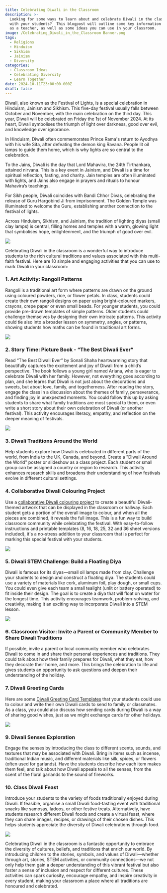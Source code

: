 ```yaml
---
title: Celebrating Diwali in the Classroom
description: >-
  Looking for some ways to learn about and celebrate Diwali in the classroom
  with your students?  This blogpost will outline some key information for you
  as a teacher, as well as some ideas you can use in your classroom.
image: /Celebrating_Diwali_in_the_Classroom Banner.png
tags:
  - Religions
  - Hinduism
  - Sikhism
  - Jainism
  - Diversity
categories:
  - Classroom Ideas
  - Celebrating Diversity
  - Learn Together
date: 2024-10-11T23:00:00.000Z
draft: false
---
```


Diwali, also known as the Festival of Lights, is a special celebration in Hinduism, Jainism and Sikhism. This five-day festival usually falls between October and November, with the main celebration on the third day. This year, Diwali will be celebrated on Friday the 1st of November 2024. At its heart, Diwali symbolises the triumph of light over darkness, good over evil, and knowledge over ignorance.

In Hinduism, Diwali often commemorates Prince Rama's return to Ayodhya with his wife Sita, after defeating the demon king Ravana. People lit oil lamps to guide them home, which is why lights are so central to the celebration.

To the Jains, Diwali is the day that Lord Mahavira, the 24th Tirthankara, attained nirvana. This is a key event in Jainism, and Diwali is a time for spiritual reflection, fasting, and charity. Jain temples are often illuminated with lights, and Jains also engage in prayers and rituals to honour Mahavira’s teachings.

For Sikh people, Diwali coincides with Bandi Chhor Divas, celebrating the release of Guru Hargobind Ji from imprisonment. The Golden Temple was illuminated to welcome the Guru, establishing another connection to the festival of lights.

Across Hinduism, Sikhism, and Jainism, the tradition of lighting diyas (small clay lamps) is central, filling homes and temples with a warm, glowing light that symbolises hope, enlightenment, and the triumph of good over evil.

![](/Diya_Diwali_in_the_Classroom.jpg)

Celebrating Diwali in the classroom is a wonderful way to introduce students to the rich cultural traditions and values associated with this multi-faith festival. Here are 10 simple and engaging activities that you can use to mark Diwali in your classroom:

### 1. Art Activity: Rangoli Patterns

Rangoli is a traditional art form where patterns are drawn on the ground using coloured powders, rice, or flower petals. In class, students could create their own rangoli designs on paper using bright-coloured markers, crayons, crepe paper or even small beads. For younger students, you could provide pre-drawn templates of simple patterns. Older students could challenge themselves by designing their own intricate patterns. This activity could tie also into a broader lesson on symmetry, angles, or patterns, showing students how maths can be found in traditional art forms.

![](/Rangoli_Design_Diwali_in_the_Classroom.jpg)

### 2. Story Time: Picture Book - “The Best Diwali Ever”

Read “The Best Diwali Ever” by Sonali Shaha heartwarming story that beautifully captures the excitement and joy of Diwali from a child’s perspective. The book follows a young girl named Ariana, who is eager to celebrate Diwali with her family. However, not everything goes according to plan, and she learns that Diwali is not just about the decorations and sweets, but about love, family, and togetherness. After reading the story, engage the class in a discussion about the themes of family, perseverance, and finding joy in unexpected moments. You could follow this up by asking students to share what family traditions are most special to them, or even write a short story about their own celebration of Diwali (or another festival). This activity encourages literacy, empathy, and reflection on the deeper meaning of festivals.

![](/The_Best_Diwali_Ever_Classroom_Ideas_for_Diwali.jpg)

### 3. Diwali Traditions Around the World

Help students explore how Diwali is celebrated in different parts of the world, from India to the UK, Canada, and beyond. Create a "Diwali Around the World" poster or slideshow as a class project. Each student or small group can be assigned a country or region to research. This activity enhances research skills and broadens their understanding of how festivals evolve in different cultural settings.

### 4. Collaborative Diwali Colouring Project

Use a [collaborative Diwali colouring project](https://www.teacherspayteachers.com/Product/Diwali-Collaborative-Art-Coloring-Project-12350575?st=8c96cf8840b170db84eb8c02aca3f937&utm_source=My%20Blog&utm_campaign=Diwali%20Blog%20Post) to create a beautiful Diwali-themed artwork that can be displayed in the classroom or hallway. Each student gets a portion of the overall image to colour, and when all the pieces are combined, it reveals the full image. This is a fun way to build classroom community while celebrating the festival. With easy-to-follow instructions and printable templates (8, 16, 18, 25, 32 and 36 sheet versions included), it's a no-stress addition to your classroom that is perfect for marking this special festival with your students.

![](/Diwali_Collaborative_Colouring_Project_1.png)

### 5. Diwali STEM Challenge: Build a Floating Diya

Diwali is famous for its diyas—small oil lamps made from clay. Challenge your students to design and construct a floating diya. The students could use a variety of materials like cork, aluminum foil, play dough, or small cups. You could even give each team a small tealight (unlit or battery operated) to fit inside their design. The goal is to create a diya that will float on water for the longest time. This activity encourages teamwork, problem-solving, and creativity, making it an exciting way to incorporate Diwali into a STEM lesson.

![](/Floating_Diya_Diwali_in_the_Classroom_Ideas.jpg)

### 6. Classroom Visitor: Invite a Parent or Community Member to Share Diwali Traditions

If possible, invite a parent or local community member who celebrates Diwali to come in and share their personal experiences and traditions. They could talk about how their family prepares for Diwali, what they eat, how they decorate their home, and more. This brings the celebration to life and gives students an opportunity to ask questions and deepen their understanding of the holiday.

### 7. Diwali Greeting Cards

Here are some [Diwali Greeting Card Templates](https://www.teacherspayteachers.com/Product/Diwali-Card-Templates-8866707?utm_source=My%20Blog&utm_campaign=Diwali%20Blog%20Post) that your students could use to colour and write their own Diwali cards to send to family or classmates. As a class, you could also discuss how sending cards during Diwali is a way of sharing good wishes, just as we might exchange cards for other holidays.

![](/Diwali-Card-Templates-1.png)

### 9. Diwali Senses Exploration

Engage the senses by introducing the class to different scents, sounds, and textures that may be associated with Diwali. Bring in items such as incense, traditional Indian music, and different materials like silk, spices, or flowers (often used for garlands). Have the students describe how each item makes them feel, and talk about how Diwali appeals to all the senses, from the scent of the floral garlands to the sound of fireworks.

### 10. Class Diwali Feast

Introduce your students to the variety of foods traditionally enjoyed during Diwali. If feasible, organise a small Diwali food-tasting event with traditional snacks like samosas, ladoos, or other festive treats. Alternatively, have students research different Diwali foods and create a virtual feast, where they can share images, recipes, or drawings of their chosen dishes. This helps students appreciate the diversity of Diwali celebrations through food.

![](/Food_Diwali_Classroom_ideas.jpg)

Celebrating Diwali in the classroom is a fantastic opportunity to embrace the diversity of cultures, beliefs, and traditions that enrich our world. By introducing children to the stories, symbols, and values of Diwali—whether through art, stories, STEM activities, or community connections—we not only help them gain a deeper understanding of this vibrant festival but also foster a sense of inclusion and respect for different cultures. These activities can spark curiosity, encourage empathy, and inspire creativity in every student, making your classroom a place where all traditions are honoured and celebrated.
